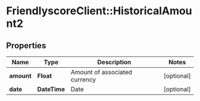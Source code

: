 # FriendlyscoreClient::HistoricalAmount2

## Properties
Name | Type | Description | Notes
------------ | ------------- | ------------- | -------------
**amount** | **Float** | Amount of associated currency | [optional] 
**date** | **DateTime** | Date | [optional] 


